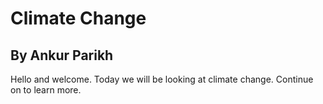 <html>
  <head>
  </head>
  <body>
    <h1>Climate Change</h1>
    <h2>By Ankur Parikh</h2>
    <p>Hello and welcome. Today we will be looking at climate change. Continue on to learn more.</p>
  </body>
</html>
